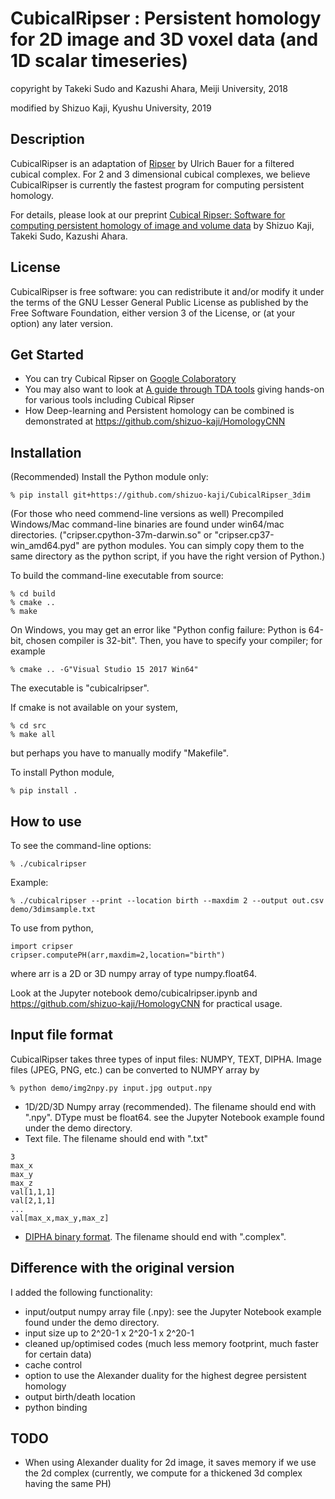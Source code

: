 # CubicalRipser : Persistent homology for 2D image and 3D voxel data (and 1D scalar timeseries)

copyright by Takeki Sudo and Kazushi Ahara, Meiji University, 2018

modified by Shizuo Kaji, Kyushu University, 2019

## Description
CubicalRipser is an adaptation of [Ripser](http://ripser.org) by Ulrich Bauer for a filtered cubical complex.
For 2 and 3 dimensional cubical complexes, we believe CubicalRipser is currently the fastest program for computing persistent homology.

For details, please look at our preprint
[Cubical Ripser: Software for computing persistent homology of image and volume data](https://arxiv.org/abs/2005.12692)
by Shizuo Kaji, Takeki Sudo, Kazushi Ahara.

## License
CubicalRipser is free software: you can redistribute it and/or modify it under
the terms of the GNU Lesser General Public License as published by the
Free Software Foundation, either version 3 of the License, or (at your option)
any later version.

## Get Started
- You can try Cubical Ripser on [Google Colaboratory](https://colab.research.google.com/github/shizuo-kaji/CubicalRipser_3dim/blob/master/demo/cubicalripser.ipynb)
- You may also want to look at [A guide through TDA tools](https://colab.research.google.com/github/shizuo-kaji/TutorialTopologicalDataAnalysis/blob/master/TopologicalDataAnalysisWithPython.ipynb) giving hands-on for various tools including Cubical Ripser
- How Deep-learning and Persistent homology can be combined is demonstrated at https://github.com/shizuo-kaji/HomologyCNN

## Installation
(Recommended)
Install the Python module only:

    % pip install git+https://github.com/shizuo-kaji/CubicalRipser_3dim

(For those who need commend-line versions as well)
Precompiled Windows/Mac command-line binaries are found under win64/mac directories.
("cripser.cpython-37m-darwin.so" or "cripser.cp37-win_amd64.pyd" are python modules.
You can simply copy them to the same directory as the python script, if you have the right version of Python.)

To build the command-line executable from source:

    % cd build
    % cmake ..
    % make

On Windows, you may get an error like "Python config failure: Python is 64-bit, chosen compiler is 32-bit".
Then, you have to specify your compiler; for example

    % cmake .. -G"Visual Studio 15 2017 Win64"


The executable is "cubicalripser".

If cmake is not available on your system,

    % cd src
    % make all

but perhaps you have to manually modify "Makefile".

To install Python module,

    % pip install .


## How to use
To see the command-line options:

    % ./cubicalripser

Example:

    % ./cubicalripser --print --location birth --maxdim 2 --output out.csv demo/3dimsample.txt

To use from python,

    import cripser
    cripser.computePH(arr,maxdim=2,location="birth")

where arr is a 2D or 3D numpy array of type numpy.float64.

Look at the Jupyter notebook demo/cubicalripser.ipynb and https://github.com/shizuo-kaji/HomologyCNN for practical usage.


## Input file format
CubicalRipser takes three types of input files: NUMPY, TEXT, DIPHA.
Image files (JPEG, PNG, etc.) can be converted to NUMPY array by

    % python demo/img2npy.py input.jpg output.npy

- 1D/2D/3D Numpy array (recommended). The filename should end with ".npy". DType must be float64. see the Jupyter Notebook example found under the demo directory.
- Text file. The filename should end with ".txt"
```
3
max_x
max_y
max_z
val[1,1,1]
val[2,1,1]
...
val[max_x,max_y,max_z]
```
- [DIPHA binary format](https://github.com/DIPHA/dipha#file-formats). The filename should end with ".complex".


## Difference with the original version
I added the following functionality:
- input/output numpy array file (.npy): see the Jupyter Notebook example found under the demo directory.
- input size up to 2^20-1 x 2^20-1 x 2^20-1
- cleaned up/optimised codes (much less memory footprint, much faster for certain data)
- cache control
- option to use the Alexander duality for the highest degree persistent homology
- output birth/death location
- python binding

## TODO
- When using Alexander duality for 2d image, it saves memory if we use the 2d complex (currently, we compute for a thickened 3d complex having the same PH)
